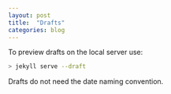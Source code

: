 ```yaml
---
layout: post
title:  "Drafts"
categories: blog
---
```


To preview drafts on the local server use:
```bash
> jekyll serve --draft
```

Drafts do not need the date naming convention.
